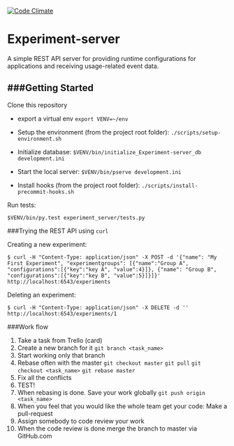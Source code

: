 [![Code Climate](https://codeclimate.com/github/TheSoftwareFactory/experiment-server/badges/gpa.svg)](https://codeclimate.com/github/TheSoftwareFactory/experiment-server)

# Experiment-server

A simple REST API server for providing runtime configurations for applications and receiving usage-related event data.

###Getting Started
---------------

Clone this repository

- export a virtual env
`export VENV=~/env`

- Setup the environment (from the project root folder):
`./scripts/setup-environment.sh`

- Initialize database:
`$VENV/bin/initialize_Experiment-server_db development.ini`

- Start the local server:
`$VENV/bin/pserve development.ini`

- Install hooks (from the project root folder):
`./scripts/install-precommit-hooks.sh`


Run tests:

`$VENV/bin/py.test experiment_server/tests.py`

###Trying the REST API using `curl`

Creating a new experiment:

    $ curl -H "Content-Type: application/json" -X POST -d '{"name": "My First Experiment", "experimentgroups": [{"name":"Group A", "configurations":[{"key":"key A", "value":4}]}, {"name": "Group B", "configurations":[{"key":"key B", "value":5}]}]}' http://localhost:6543/experiments

Deleting an experiment:

    $ curl -H "Content-Type: application/json" -X DELETE -d '' http://localhost:6543/experiments/1

###Work flow

1) Take a task from Trello (card)
2) Create a new branch for it `git branch <task_name>`
3) Start working only that branch
4) Rebase often with the master `git checkout master` `git pull` `git checkout <task_name>`
	`git rebase master`
5) Fix all the conflicts
6) TEST!
7) When rebasing is done. Save your work globally `git push origin <task_name>`
8) When you feel that you would like the whole team get your code: Make a pull-request
9) Assign somebody to code review your work
10) When the code review is done merge the branch to master via GitHub.com


